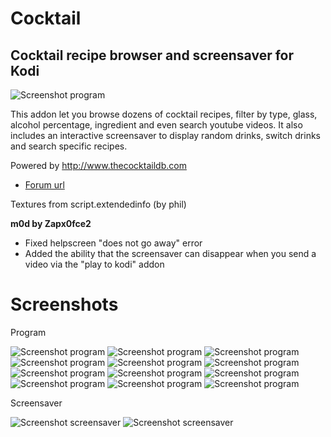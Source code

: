 # Cocktail

## Cocktail recipe browser and screensaver for Kodi

![Screenshot program](https://raw.githubusercontent.com/enen92/script.screensaver.cocktail/master/icon.png)

This addon let you browse dozens of cocktail recipes, filter by type, glass, alcohol percentage, ingredient and even search youtube videos.
It also includes an interactive screensaver to display random drinks, switch drinks and search specific recipes.

Powered by http://www.thecocktaildb.com

- [Forum url](http://forum.kodi.tv/showthread.php?tid=235298)

Textures from script.extendedinfo (by phil)

**m0d by Zapx0fce2**

- Fixed helpscreen "does not go away" error
- Added the ability that the screensaver can disappear when you send a video via the "play to kodi" addon

# Screenshots

Program

![Screenshot program](http://i.imgur.com/9RHdee1.png)
![Screenshot program](http://i.imgur.com/1Ef89Oo.png)
![Screenshot program](http://i.imgur.com/7qX223t.png)
![Screenshot program](http://i.imgur.com/3DuOSo3.png)
![Screenshot program](http://i.imgur.com/KFtlbxr.png)
![Screenshot program](http://i.imgur.com/5vyptIs.png)
![Screenshot program](http://i.imgur.com/8igy2qR.png)
![Screenshot program](http://i.imgur.com/fX2oUtl.png)
![Screenshot program](http://i.imgur.com/oixP2r7.png)
![Screenshot program](http://i.imgur.com/BgTsltT.png)
![Screenshot program](http://i.imgur.com/0HaOtxa.png)
![Screenshot program](http://i.imgur.com/YqH3naO.png)

Screensaver

![Screenshot screensaver](http://i.imgur.com/TQ45rZs.png)
![Screenshot screensaver](http://i.imgur.com/dtN7apq.png)
